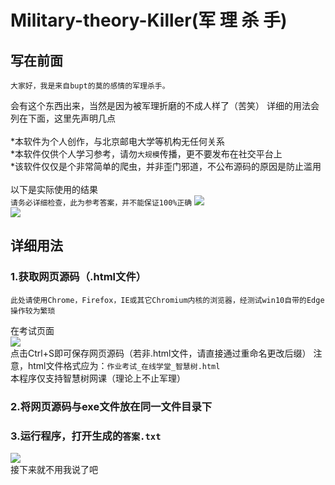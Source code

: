 Military-theory-Killer(军 理 杀 手)
=========
## 写在前面
    大家好，我是来自bupt的莫的感情的军理杀手。
会有这个东西出来，当然是因为被军理折磨的不成人样了（苦笑）
详细的用法会列在下面，这里先声明几点<br><br>
    *本软件为个人创作，与北京邮电大学等机构无任何关系<br>
    *本软件仅供个人学习参考，请勿`大规模`传播，更不要发布在社交平台上<br>
    *该软件仅仅是个非常简单的爬虫，并非歪门邪道，不公布源码的原因是防止滥用<br><br>
以下是实际使用的结果<br>
    `请务必详细检查，此为参考答案，并不能保证100%正确`
![](https://github.com/FAWC-bupt/img/blob/master/1.png)<br>
![](https://github.com/FAWC-bupt/img/blob/master/2.png)<br>

## 详细用法
### 1.获取网页源码（.html文件）
    此处请使用Chrome，Firefox，IE或其它Chromium内核的浏览器，经测试win10自带的Edge操作较为繁琐
在考试页面<br>
![](https://github.com/FAWC-bupt/img/blob/master/5.jpg)<br>
点击Ctrl+S即可保存网页源码（若非.html文件，请直接通过重命名更改后缀）
        注意，html文件格式应为：`作业考试_在线学堂_智慧树.html`<br>
本程序仅支持智慧树网课（理论上不止军理）
### 2.将网页源码与exe文件放在同一文件目录下
### 3.运行程序，打开生成的`答案.txt`
![](https://github.com/FAWC-bupt/img/blob/master/3.png)<br>
    接下来就不用我说了吧
